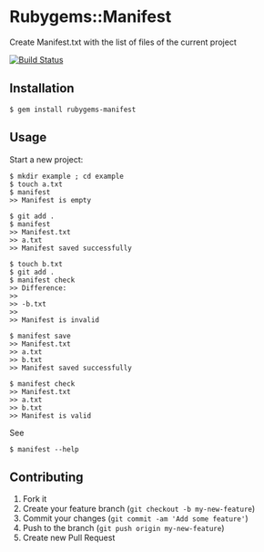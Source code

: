 # Rubygems::Manifest

Create Manifest.txt with the list of files of the current project

[![Build Status](https://secure.travis-ci.org/wojtekmach/rubygems-manifest.png?branch=master)](http://travis-ci.org/wojtekmach/rubygems-manifest)

## Installation

    $ gem install rubygems-manifest

## Usage

Start a new project:

    $ mkdir example ; cd example
    $ touch a.txt
    $ manifest 
    >> Manifest is empty

    $ git add .
    $ manifest
    >> Manifest.txt
    >> a.txt
    >> Manifest saved successfully

    $ touch b.txt
    $ git add .
    $ manifest check
    >> Difference:
    >>
    >> -b.txt
    >>
    >> Manifest is invalid

    $ manifest save
    >> Manifest.txt
    >> a.txt
    >> b.txt
    >> Manifest saved successfully

    $ manifest check
    >> Manifest.txt
    >> a.txt
    >> b.txt
    >> Manifest is valid

See

    $ manifest --help

## Contributing

1. Fork it
2. Create your feature branch (`git checkout -b my-new-feature`)
3. Commit your changes (`git commit -am 'Add some feature'`)
4. Push to the branch (`git push origin my-new-feature`)
5. Create new Pull Request
